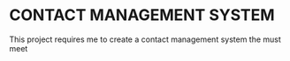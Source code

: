 # CONTACT MANAGEMENT SYSTEM

This project requires me to create a contact management system the must meet 
